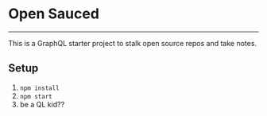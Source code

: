 # Open Sauced
---

This is a GraphQL starter project to stalk open source repos and take notes.


## Setup

1. `npm install`
2. `npm start`
3. be a QL kid??
